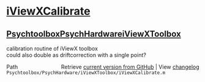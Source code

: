 # [iViewXCalibrate](iViewXCalibrate)
## [Psychtoolbox](Psychtoolbox)[PsychHardware](PsychHardware)[iViewXToolbox](iViewXToolbox)

calibration routine of iViewX toolbox  
could also double as driftcorrection with a single point?  




<div class="code_header" style="text-align:right;">
  <span style="float:left;">Path&nbsp;&nbsp;</span> <span class="counter">Retrieve <a href=
  "https://raw.github.com/Psychtoolbox-3/Psychtoolbox-3/beta/Psychtoolbox/PsychHardware/iViewXToolbox/iViewXCalibrate.m">current version from GitHub</a> | View <a href=
  "https://github.com/Psychtoolbox-3/Psychtoolbox-3/commits/beta/Psychtoolbox/PsychHardware/iViewXToolbox/iViewXCalibrate.m">changelog</a></span>
</div>
<div class="code">
  <code>Psychtoolbox/PsychHardware/iViewXToolbox/iViewXCalibrate.m</code>
</div>

